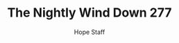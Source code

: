 ---
image: /assets/img/nwd/277_nwd_psalm_46_10b_tpt.png
title: The Nightly Wind Down 277
number: 277
categories:
  - The Nightly Wind Down
author: Hope Staff
notes: The Nightly Wind Down 277
embed: >-
  EMBED_GOES_HERE
transcript: >-
  SOME LINES OF TEXT START HERE
---